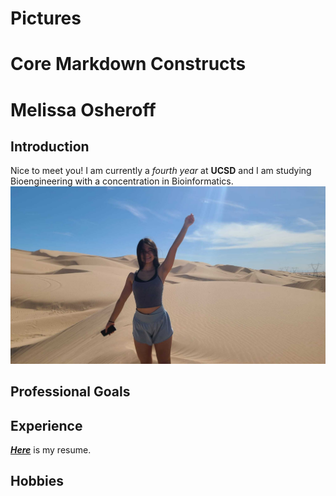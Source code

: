 # Pictures 

# Core Markdown Constructs 

# Melissa Osheroff
## Introduction
Nice to meet you! I am currently a *fourth year* at **UCSD** and I am studying Bioengineering with a concentration in Bioinformatics. 
<picture>
  <img alt="Me" src="PHOTO-2024-03-29-15-04-41 (1).jpg">
</picture>

## Professional Goals
## Experience 
[***Here***](https://drive.google.com/file/d/1C4S_4A7KjHSumRafDZuZHzzaKnhjhFov/view?usp=drive_link) is my resume.
## Hobbies

